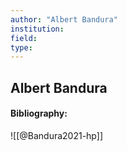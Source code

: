 ```yaml
---
author: "Albert Bandura"
institution:
field:
type:
---
```


## Albert Bandura
#### Bibliography:

![[@Bandura2021-hp]]
